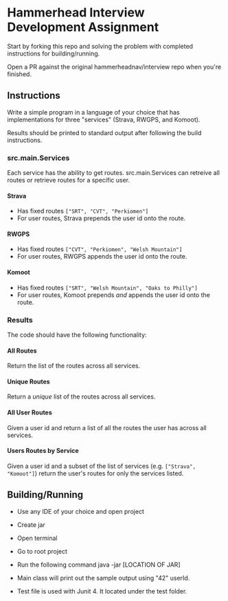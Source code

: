# Hammerhead Interview Development Assignment

Start by forking this repo and solving the problem with completed instructions for building/running.

Open a PR against the original hammerheadnav/interview repo when you're finished.

## Instructions

Write a simple program in a language of your choice that has implementations for three "services" (Strava, RWGPS, and Komoot).

Results should be printed to standard output after following the build instructions.

### src.main.Services

Each service has the ability to get routes. src.main.Services can retreive all routes or retrieve routes for a specific user.

#### Strava

* Has fixed routes  `["SRT", "CVT", "Perkiomen"]`
* For user routes, Strava prepends the user id onto the route.

#### RWGPS

* Has fixed routes  `["CVT", "Perkiomen", "Welsh Mountain"]`
* For user routes, RWGPS appends the user id onto the route.

#### Komoot

* Has fixed routes  `["SRT", "Welsh Mountain", "Oaks to Philly"]`
* For user routes, Komoot prepends *and* appends the user id onto the route.

### Results

The code should have the following functionality:

#### All Routes

Return the list of the routes across all services.

#### Unique Routes

Return a *unique* list of the routes across all services.

#### All User Routes

Given a user id and return a list of all the routes the user has across all services.

#### Users Routes by Service

Given a user id and a subset of the list of services (e.g. `["Strava", "Komoot"]`)
return the user's routes for only the services listed.


## Building/Running

- Use any IDE of your choice and open project
- Create jar
- Open terminal
- Go to root project
- Run the following command java -jar [LOCATION OF JAR]

- Main class will print out the sample output using "42" userId.

- Test file is used with Junit 4. It located under the test folder.
